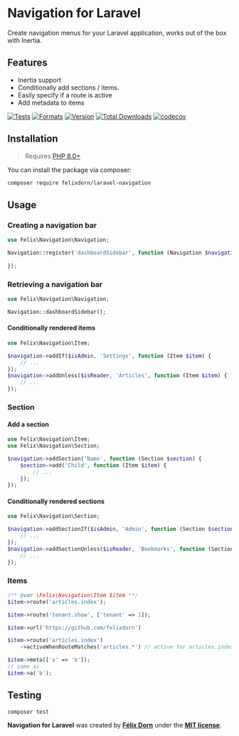 # Navigation for Laravel

Create navigation menus for your Laravel application, works out of the box with Inertia.

## Features

* Inertia support
* Conditionally add sections / items.
* Easily specify if a route is active
* Add metadata to items

[![Tests](https://github.com/felixdorn/laravel-navigation/actions/workflows/tests.yml/badge.svg?branch=main)](https://github.com/felixdorn/laravel-navigation/actions/workflows/tests.yml)
[![Formats](https://github.com/felixdorn/laravel-navigation/actions/workflows/formats.yml/badge.svg?branch=main)](https://github.com/felixdorn/laravel-navigation/actions/workflows/formats.yml)
[![Version](https://poser.pugx.org/felixdorn/laravel-navigation/version)](//packagist.org/packages/felixdorn/laravel-navigation)
[![Total Downloads](https://poser.pugx.org/honda/navigation/downloads)](//packagist.org/packages/felixdorn/laravel-navigation)
[![codecov](https://codecov.io/gh/felixdorn/laravel-navigation/branch/main/graph/badge.svg?token=xEQb4DhPlr)](https://codecov.io/gh/felixdorn/laravel-navigation)

## Installation

> Requires [PHP 8.0+](https://php.net/releases)

You can install the package via composer:

```bash
composer require felixdorn/laravel-navigation
```

## Usage

### Creating a navigation bar

```php
use Felix\Navigation\Navigation;

Navigation::register('dashboardSidebar', function (Navigation $navigation) {
    
});
```

### Retrieving a navigation bar

```php
use Felix\Navigation\Navigation;

Navigation::dashboardSidebar();
```

#### Conditionally rendered items

```php
use Felix\Navigation\Item;

$navigation->addIf($isAdmin, 'Settings', function (Item $item) {
    // ...
});
$navigation->addUnless($isReader, 'Articles', function (Item $item) {
    // ...
});
```

### Section

#### Add a section

```php
use Felix\Navigation\Item;
use Felix\Navigation\Section;

$navigation->addSection('Name', function (Section $section) {
    $section->add('Child', function (Item $item) {
        // ...
    });
});
```

#### Conditionally rendered sections

```php
use Felix\Navigation\Section;

$navigation->addSectionIf($isAdmin, 'Admin', function (Section $section) {
    // ...
});
$navigation->addSectionUnless($isReader, 'Bookmarks', function (Section $section) {
    // ...
});
```

### Items

```php
/** @var \Felix\Navigation\Item $item **/
$item->route('articles.index');

$item->route('tenant.show', ['tenant' => 1]);

$item->url('https://github.com/felixdorn')

$item->route('articles.index')
    ->activeWhenRouteMatches('articles.*') // active for articles.index / articles.edit / articles.anything

$item->meta(['a' => 'b']);
// same as
$item->a('b');
```

## Testing

```bash
composer test
```

**Navigation for Laravel** was created by **[Félix Dorn](https://twitter.com/afelixdorn)** under
the **[MIT license](https://opensource.org/licenses/MIT)**.
